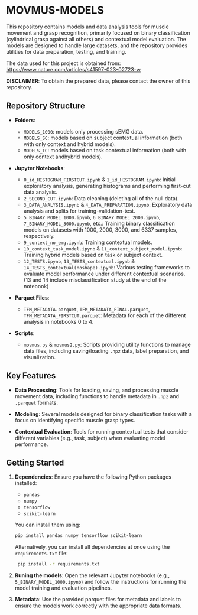 # MOVMUS-MODELS

This repository contains models and data analysis tools for muscle movement and grasp recognition, primarily focused on binary classification (cylindrical grasp against all others) and contextual model evaluation. The models are designed to handle large datasets, and the repository provides utilities for data preparation, testing, and training.

The data used for this project is obtained from: https://www.nature.com/articles/s41597-023-02723-w

**DISCLAIMER**: To obtain the prepared data, please contact the owner of this repository.

## Repository Structure

- **Folders**:
  - `MODELS_1000`: models only processing sEMG data.
  - `MODELS_SC`: models based on subject contextual information (both with only context and hybrid models).
  - `MODELS_TC`:  models based on task contextual information (both with only context andhybrid models).

- **Jupyter Notebooks**:
  - `0_id_HISTOGRAM_FIRSTCUT.ipynb` & `1_id_HISTOGRAM.ipynb`: Initial exploratory analysis, generating histograms and performing first-cut data analysis.
  - `2_SECOND_CUT.ipynb`: Data cleaning (deleting all of the null data).
  -  `3_DATA_ANALYSIS.ipynb` & `4_DATA_PREPARATION.ipynb`: Exploratory data analysis and splits for training-validation-test.
  - `5_BINARY_MODEL_1000.ipynb`, `6_BINARY_MODEL_2000.ipynb`, `7_BINARY_MODEL_3000.ipynb`, etc.: Training binary classification models on datasets with 1000, 2000, 3000, and 6337 samples, respectively.
  - `9_context_no_emg.ipynb`: Training contextual models.
  - `10_context_task_model.ipynb` & `11_context_subject_model.ipynb`: Training hybrid models based on task or subject context.
  - `12_TESTS.ipynb`, `13_TESTS_contextual.ipynb` & `14_TESTS_contextual(noshape).ipynb`: Various testing frameworks to evaluate model performance under different contextual scenarios. (13 and 14 include misclassification study at the end of the notebook)

- **Parquet Files**:
  - `TFM_METADATA.parquet`, `TFM_METADATA_FINAL.parquet`, `TFM_METADATA_FIRSTCUT.parquet`: Metadata for each of the different analysis in notebooks 0 to 4.

- **Scripts**:
  - `movmus.py` & `movmus2.py`: Scripts providing utility functions to manage data files, including saving/loading `.npz` data, label preparation, and visualization.

## Key Features

- **Data Processing**: Tools for loading, saving, and processing muscle movement data, including functions to handle metadata in `.npz` and `.parquet` formats.
  
- **Modeling**: Several models designed for binary classification tasks with a focus on identifying specific muscle grasp types.

- **Contextual Evaluation**: Tools for running contextual tests that consider different variables (e.g., task, subject) when evaluating model performance.

## Getting Started

1. **Dependencies**: Ensure you have the following Python packages installed:
    - `pandas`
    - `numpy`
    - `tensorflow`
    - `scikit-learn`
    
   You can install them using:
   ```bash
   pip install pandas numpy tensorflow scikit-learn
   ```
   Alternatively, you can install all dependencies at once using the `requirements.txt` file:

   ```bash
    pip install -r requirements.txt
   ```

2. **Runing the models**: Open the relevant Jupyter notebooks (e.g., `5_BINARY_MODEL_1000.ipynb`) and follow the instructions for running the model training and evaluation pipelines.

3. **Metadata**: Use the provided parquet files for metadata and labels to ensure the models work correctly with the appropriate data formats.

